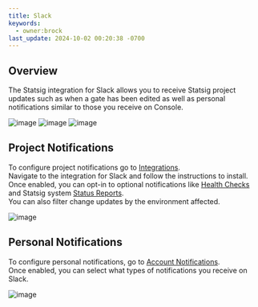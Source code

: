 ```yaml
---
title: Slack
keywords:
  - owner:brock
last_update: 2024-10-02 00:20:38 -0700
---
```


## Overview

The Statsig integration for Slack allows you to receive Statsig project updates such as when a gate has been edited as well as personal notifications similar to those you receive on Console.

![image](https://github.com/statsig-io/docs/assets/111380336/5f50b18e-9ad9-4477-879a-dc33bb1d135c)
![image](https://github.com/statsig-io/docs/assets/111380336/8ebaaf3e-9fb9-477c-be1d-17275690ab56)
![image](https://github.com/statsig-io/docs/assets/111380336/38c587d3-f723-486a-99fb-af515a2c1911)

## Project Notifications
To configure project notifications go to [Integrations](https://console.statsig.com/integrations).<br />
Navigate to the integration for Slack and follow the instructions to install.<br />
Once enabled, you can opt-in to optional notifications like [Health Checks](/statsig-warehouse-native/guides/pulse#health-checks) and Statsig system [Status Reports](https://status.statsig.com/).<br />
You can also filter change updates by the environment affected.

![image](https://github.com/statsig-io/docs/assets/111380336/dc58c26a-226d-41cd-bdcb-9e3ac0fe47d0)

## Personal Notifications
To configure personal notifications, go to [Account Notifications](https://console.statsig.com/account_notifications).<br />
Once enabled, you can select what types of notifications you receive on Slack.

![image](https://github.com/statsig-io/docs/assets/111380336/ccd12359-806f-4ab3-bb60-27afd7feccb1)
